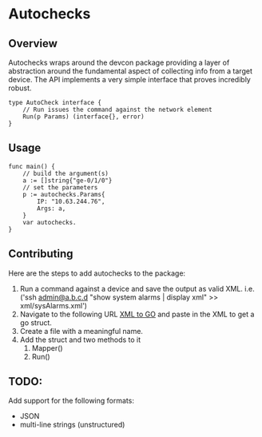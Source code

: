 
# Autochecks
## Overview
Autochecks wraps around the devcon package providing a layer of abstraction around the fundamental aspect of collecting info from a target device.
The API implements a very simple interface that proves incredibly robust. 

```golang
type AutoCheck interface {
	// Run issues the command against the network element
	Run(p Params) (interface{}, error)
}
```

## Usage 
```golang
func main() {
	// build the argument(s)
	a := []string{"ge-0/1/0"}
	// set the parameters
	p := autochecks.Params{
		IP: "10.63.244.76",
		Args: a,
	}
	var autochecks.
}
```

## Contributing
Here are the steps to add autochecks to the package:
1. Run a command against a device and save the output as valid XML. i.e. ('ssh admin@a.b.c.d "show system alarms | display xml" >> xml/sysAlarms.xml')
2. Navigate to the following URL [XML to GO](https://www.onlinetool.io/xmltogo) and paste in the XML to get a go struct.
3. Create a file with a meaningful name. 
4. Add the struct and two methods to it
	1. Mapper()
	2. Run()

## TODO:
Add support for the following formats:
* JSON
* multi-line strings (unstructured)
